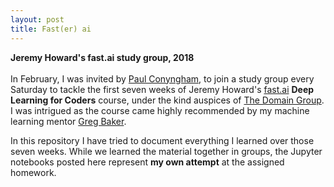 ```yaml
---
layout: post
title: Fast(er) ai
---
```


**Jeremy Howard's fast.ai study group, 2018** <br /> <br /> In February, I was invited by [Paul Conyngham](https://twitter.com/paul_conyngham), to join a study group every Saturday to tackle the first seven weeks of Jeremy Howard's [fast.ai](http://course.fast.ai/start.html) **Deep Learning for Coders** course, under the kind auspices of [The Domain Group](https://www.domain.com.au/). I was intrigued as the course came highly recommended by my machine learning mentor [Greg Baker](https://www.linkedin.com/in/solresol/).

In this repository I have tried to document everything I learned over those seven weeks. While we learned the material together in groups, the Jupyter notebooks posted here represent **my own attempt** at the assigned homework. 
